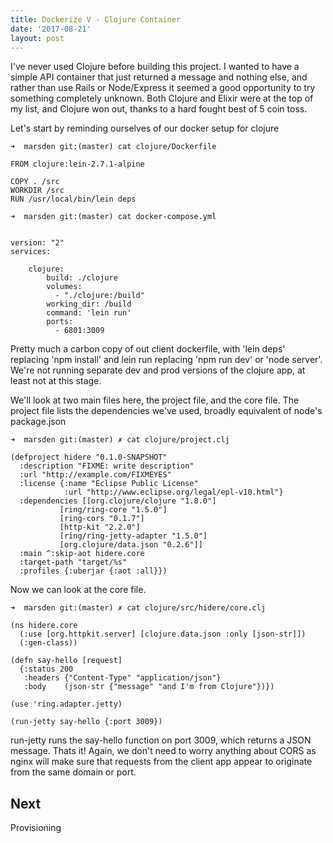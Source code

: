 ```yaml
---
title: Dockerize V - Clojure Container
date: '2017-08-21'
layout: post
---
```


I've never used Clojure before building this project. I wanted to have a simple API container that just returned a message and nothing else, and rather than use Rails or Node/Express it seemed a good opportunity to try something completely unknown. Both Clojure and Elixir were at the top of my list, and Clojure won out, thanks to a hard fought best of 5 coin toss.

Let's start by reminding ourselves of our docker setup for clojure

```
➜  marsden git:(master) cat clojure/Dockerfile
```
```
FROM clojure:lein-2.7.1-alpine

COPY . /src
WORKDIR /src
RUN /usr/local/bin/lein deps

```

```
➜  marsden git:(master) cat docker-compose.yml
```
```

version: "2"
services:

    clojure:
        build: ./clojure
        volumes:
          - "./clojure:/build"
        working_dir: /build
        command: 'lein run'
        ports:
          - 6801:3009
```

Pretty much a carbon copy of out client dockerfile, with 'lein deps' replacing 'npm install' and lein run replacing 'npm run dev' or 'node server'. We're not running separate dev and prod versions of the clojure app, at least not at this stage.

We'll look at two main files here, the project file, and the core file. The project file lists the dependencies we've used, broadly equivalent of node's package.json

```
➜  marsden git:(master) ✗ cat clojure/project.clj
```
```
(defproject hidere "0.1.0-SNAPSHOT"
  :description "FIXME: write description"
  :url "http://example.com/FIXMEYES"
  :license {:name "Eclipse Public License"
            :url "http://www.eclipse.org/legal/epl-v10.html"}
  :dependencies [[org.clojure/clojure "1.8.0"]
           [ring/ring-core "1.5.0"]
           [ring-cors "0.1.7"]
           [http-kit "2.2.0"]
           [ring/ring-jetty-adapter "1.5.0"]
           [org.clojure/data.json "0.2.6"]]
  :main ^:skip-aot hidere.core
  :target-path "target/%s"
  :profiles {:uberjar {:aot :all}})
  ```
  
Now we can look at the core file.
```
➜  marsden git:(master) ✗ cat clojure/src/hidere/core.clj
```
```
(ns hidere.core
  (:use [org.httpkit.server] [clojure.data.json :only [json-str]])
  (:gen-class))

(defn say-hello [request]
  {:status 200
   :headers {"Content-Type" "application/json"}
   :body    (json-str {"message" "and I'm from Clojure"})})

(use 'ring.adapter.jetty)

(run-jetty say-hello {:port 3009})
```

run-jetty runs the say-hello function on port 3009, which returns a JSON message. Thats it! Again, we don't need to worry anything about CORS as nginx will make sure that requests from the client app appear to originate from the same domain or port.

Next
---

Provisioning
